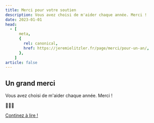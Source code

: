 ```yaml
---
title: Merci pour votre soutien
description: Vous avez choisi de m'aider chaque année. Merci !
date: 2023-01-01
head:
  - [
      meta,
      {
        rel: canonical,
        href: https://jeremielitzler.fr/page/merci/pour-un-an/,
      },
    ]
article: false
---
```


## Un grand merci

Vous avez choisi de m'aider chaque année. Merci !

💖💖💖

[Continez à lire !](../../article)

